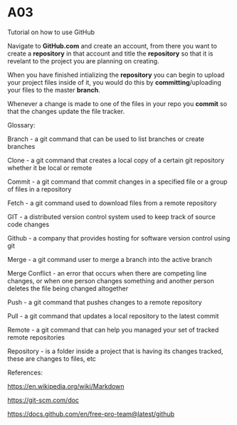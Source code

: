 # A03
Tutorial on how to use GitHub

Navigate to **GitHub.com** and create an account, from there you want to create a **repository** in that account and title the **repository** so that it is revelant to the project you are planning on creating. 

When you have finished intializing the **repository** you can begin to upload your project files inside of it, you would do this by **committing**/uploading your files to the master **branch**. 

Whenever a change is made to one of the files in your repo you **commit** so that the changes update the file tracker.







Glossary:

  Branch - a git command that can be used to list branches or create branches
  
  Clone - a git command that creates a local copy of a certain git repository whether it be local or remote
  
  Commit - a git command that commit changes in a specified file or a group of files in a repository
  
  Fetch - a git command used to download files from a remote repository
  
  GIT - a distributed version control system used to keep track of source code changes
  
  Github - a company that provides hosting for software version control using git
  
  Merge - a git command user to merge a branch into the active branch
  
  Merge Conflict - an error that occurs when there are competing line changes, or when one person changes something and another person deletes the file being changed altogether
  
  Push - a git command that pushes changes to a remote repository
  
  Pull - a git command that updates a local repository to the latest commit
  
  Remote - a git command that can help you managed your set of tracked remote repositories
  
  Repository - is a folder inside a project that is having its changes tracked, these are changes to files, etc
  
  References: 
  
  https://en.wikipedia.org/wiki/Markdown
  
  https://git-scm.com/doc
  
  https://docs.github.com/en/free-pro-team@latest/github
